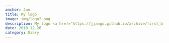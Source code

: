 ```yaml
---
anchor: Jun
title: My logo 
image: img/logo2.png
description: My logo <a href="https://jjango.github.io/archive/first_blog">First blog에 대해서</a>
date: 2018.12.26 
category: Diary
---
```



